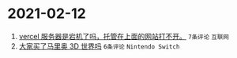 # 2021-02-12

1. [vercel 服务器是宕机了吗，托管在上面的网站打不开。](https://www.v2ex.com/t/753009) `7条评论` `互联网`
1. [大家买了马里奥 3D 世界吗](https://www.v2ex.com/t/753010) `6条评论` `Nintendo Switch`
